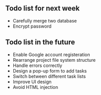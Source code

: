 ## Todo list for next week
- Carefully merge two database
- Encrypt password 
## Todo list in the future 
- Enable Google account registeration
- Rearrange project file system structure
- Handle errors correctly
- Design a pop-up form to add tasks
- Switch between different task lists
- Improve UI design
- Avoid HTML injection


